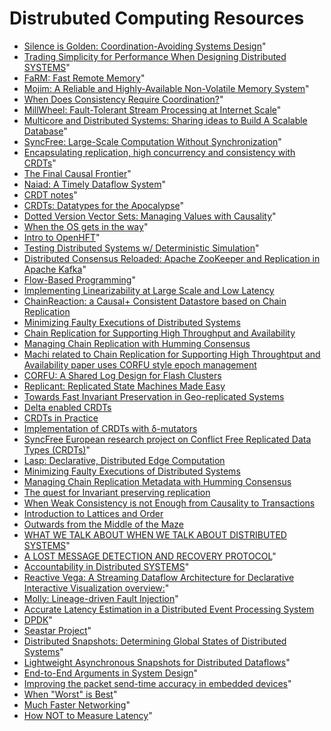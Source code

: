 # Distrubuted Computing Resources

* [Silence is Golden: Coordination-Avoiding Systems Design](https://www.youtube.com/watch?v=EYJnWttrC9k&index=30&list=PLVjgeV_avap2arug3vIz8c6l72rvh9poV)"
* [Trading Simplicity for Performance When Designing Distributed SYSTEMS](https://www.youtube.com/watch?v=4n1Udu_NJXI&index=43&list=PLVjgeV_avap2arug3vIz8c6l72rvh9poV)"
* [FaRM: Fast Remote Memory](https://www.usenix.org/system/files/conference/nsdi14/nsdi14-paper-dragojevic.pdf)"
* [Mojim: A Reliable and Highly-Available Non-Volatile Memory System](http://cseweb.ucsd.edu/~swanson/papers/ASPLOS2015Mojim.pdf)"
* [When Does Consistency Require Coordination?](http://www.bailis.org/blog/when-does-consistency-require-coordination/)"
* [MillWheel: Fault-Tolerant Stream Processing at Internet Scale](http://research.google.com/pubs/pub41378.html)"
* [Multicore and Distributed Systems: Sharing ideas to Build A Scalable Database](https://www.youtube.com/watch?v=Mbg1COjhsJU&index=9&list=PL9Jh2HsAWHxLco7V1SjU9hUzP53CBZOYO)"
* [SyncFree: Large-Scale Computation Without Synchronization](https://www.youtube.com/watch?v=1KP_pxFhlVU)"
* [Encapsulating replication, high concurrency and consistency with CRDTs](https://www.youtube.com/watch?v=rVRegyQvHqs&list=TLp9m5uLu9YMcxNDA4MjAxNQ)"
* [The Final Causal Frontier](https://speakerdeck.com/seancribbs/the-final-causal-frontier)"
* [Naiad: A Timely Dataflow System](http://research.microsoft.com/pubs/201100/naiad_sosp2013.pdf)"
* [CRDT notes](https://github.com/pfraze/crdt_notes)"
* [CRDTs: Datatypes for the Apocalypse](https://dl.dropboxusercontent.com/u/41725125/2015-ElixirConf.pdf)"
* [Dotted Version Vector Sets: Managing Values with Causality](https://github.com/ricardobcl/Dotted-Version-Vectors)"
* [When the OS gets in the way](https://www.youtube.com/watch?feature=youtu.be&a=&v=-6nrhSdu--s&app=desktop)"
* [Intro to OpenHFT](https://www.youtube.com/watch?v=NEG8tMn36VQ)"
* [Testing Distributed Systems w/ Deterministic Simulation](https://www.youtube.com/watch?v=4fFDFbi3toc)"
* [Distributed Consensus Reloaded: Apache ZooKeeper and Replication in Apache Kafka](http://www.confluent.io/blog/distributed-consensus-reloaded-apache-zookeeper-and-replication-in-kafka)"
* [Flow-Based Programming](http://www.amazon.com/Flow-Based-Programming-J-Paul-Morrison-ebook/dp/B004PLO66O/ref=redir_mobile_desktop?ie=UTF8&fp=1&noEncodingTag=1&pc_redir=T1&redirectFromSS=1)"
* [Implementing Linearizability at Large Scale and Low Latency](http://sigops.org/sosp/sosp15/current/2015-Monterey/printable/126-lee.pdf)
* [ChainReaction: a Causal+ Consistent Datastore based on Chain Replication](http://www.academia.edu/3427731/ChainReaction_a_Causal_Consistent_Datastore_based_on_Chain_Replication)
* [Minimizing Faulty Executions of Distributed Systems](http://www.eecs.berkeley.edu/~rcs/research/nsdi_draft.pdf)
* [Chain Replication for Supporting High Throughput and Availability](http://www.cs.cornell.edu/home/rvr/papers/osdi04.pdf)
* [Managing Chain Replication with Humming Consensus](http://www.snookles.com/scott/publications/ricon-2015.pdf)
* [Machi related to Chain Replication for Supporting High Throughtput and Availability paper uses CORFU style epoch management](https://github.com/basho/machi/tree/0.1.0-rc2/doc)
* [CORFU: A Shared Log Design for Flash Clusters](http://research.microsoft.com/pubs/157204/corfumain-final.pdf)
* [Replicant: Replicated State Machines Made Easy](http://hackingdistributed.com/2013/12/26/introducing-replicant/)
* [Towards Fast Invariant Preservation in Geo-replicated Systems](http://dl.acm.org/citation.cfm?doid=2723872.2723889)
* [Delta enabled CRDTs](https://github.com/CBaquero/delta-enabled-crdts)
* [CRDTs in Practice](https://www.youtube.com/watch?v=xxjHC3yLDqw)
* [Implementation of CRDTs with δ-mutators](https://www.youtube.com/watch?v=jwCx1A181vY)
* [SyncFree European research project on Conflict Free Replicated Data Types (CRDTs)](https://syncfree.lip6.fr/index.php/publications)"
* [Lasp: Declarative, Distributed Edge Computation](https://www.youtube.com/watch?v=co8Eyb2BrIQ)
* [Minimizing Faulty Executions of Distributed Systems](https://www.youtube.com/watch?v=NFo7hEsc5Eo)
* [Managing Chain Replication Metadata with Humming Consensus](https://www.youtube.com/watch?v=yR5kHL1bu1Q)
* [The quest for Invariant preserving replication](https://www.youtube.com/watch?v=kfOo2OnC91I)
* [When Weak Consistency is not Enough from Causality to Transactions](https://www.youtube.com/watch?v=Ox6UY-D_Zvs)
* [Introduction to Lattices and Order](http://www.amazon.com/Introduction-Lattices-Order-B-Davey/dp/0521784514)
* [Outwards from the Middle of the Maze](https://www.youtube.com/watch?v=ggCffvKEJmQ&app=desktop)
* [WHAT WE TALK ABOUT WHEN WE TALK ABOUT DISTRIBUTED SYSTEMS](http://videlalvaro.github.io/2015/12/learning-about-distributed-systems.html)"
* [A LOST MESSAGE DETECTION AND RECOVERY PROTOCOL](https://tools.ietf.org/html/rfc66)"
* [Accountability in Distributed SYSTEMS](http://www.seas.upenn.edu/~nimits/papers/wpeII.pdf)"
* [Reactive Vega: A Streaming Dataflow Architecture for Declarative Interactive Visualization
  overview:](https://idl.cs.washington.edu/files/2015-ReactiveVega-InfoVis.pdf)"
* [Molly: Lineage-driven Fault Injection](https://github.com/palvaro/molly)"
* [Accurate Latency Estimation in a Distributed Event Processing System](http://www.msr-waypoint.net/pubs/141645/latency-icde11.pdf)
* [DPDK](http://dpdk.org/)"
* [Seastar Project](http://www.seastar-project.org/)"
* [Distributed Snapshots: Determining Global States of Distributed Systems](http://blog.acolyer.org/2015/04/22/distributed-snapshots-determining-global-states-of-distributed-systems/)"
* [Lightweight Asynchronous Snapshots for Distributed Dataflows](http://arxiv.org/pdf/1506.08603.pdf)"
* [End-to-End Arguments in System Design](http://web.mit.edu/Saltzer/www/publications/endtoend/endtoend.pdf)"
* [Improving the packet send-time accuracy in embedded devices](http://wan.poly.edu/pam2015/papers/115.pdf)"
* [When "Worst" is Best](https://www.youtube.com/watch?v=ZGIAypUUwoQ)"
* [Much Faster Networking](https://www.infoq.com/presentations/sockets-nfv)"
* [How NOT to Measure Latency](https://www.infoq.com/presentations/latency-response-time)"

